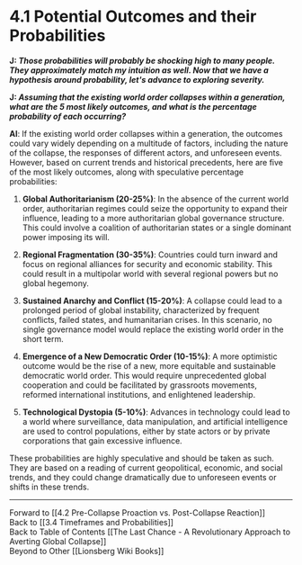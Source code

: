# 4.1 Potential Outcomes and their Probabilities

**J: *Those probabilities will probably be shocking high to many people. They approximately match my intuition as well. Now that we have a hypothesis around **probability**, let's advance to exploring **severity**.***

**J: *Assuming that the existing world order collapses within a generation, what are the 5 most likely outcomes, and what is the percentage probability of each occurring?***

**AI**: If the existing world order collapses within a generation, the outcomes could vary widely depending on a multitude of factors, including the nature of the collapse, the responses of different actors, and unforeseen events. However, based on current trends and historical precedents, here are five of the most likely outcomes, along with speculative percentage probabilities:

1. **Global Authoritarianism (20-25%)**: In the absence of the current world order, authoritarian regimes could seize the opportunity to expand their influence, leading to a more authoritarian global governance structure. This could involve a coalition of authoritarian states or a single dominant power imposing its will.
    
2. **Regional Fragmentation (30-35%)**: Countries could turn inward and focus on regional alliances for security and economic stability. This could result in a multipolar world with several regional powers but no global hegemony.
    
3. **Sustained Anarchy and Conflict (15-20%)**: A collapse could lead to a prolonged period of global instability, characterized by frequent conflicts, failed states, and humanitarian crises. In this scenario, no single governance model would replace the existing world order in the short term.
    
4. **Emergence of a New Democratic Order (10-15%)**: A more optimistic outcome would be the rise of a new, more equitable and sustainable democratic world order. This would require unprecedented global cooperation and could be facilitated by grassroots movements, reformed international institutions, and enlightened leadership.
    
5. **Technological Dystopia (5-10%)**: Advances in technology could lead to a world where surveillance, data manipulation, and artificial intelligence are used to control populations, either by state actors or by private corporations that gain excessive influence.
    
These probabilities are highly speculative and should be taken as such. They are based on a reading of current geopolitical, economic, and social trends, and they could change dramatically due to unforeseen events or shifts in these trends.

____

Forward to [[4.2 Pre-Collapse Proaction vs. Post-Collapse Reaction]]  
Back to [[3.4 Timeframes and Probabilities]]  
Back to Table of Contents [[The Last Chance - A Revolutionary Approach to Averting Global Collapse]]  
Beyond to Other [[Lionsberg Wiki Books]]  